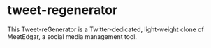 # tweet-regenerator
This Tweet-reGenerator is a Twitter-dedicated, light-weight clone of MeetEdgar, a social media management tool.
